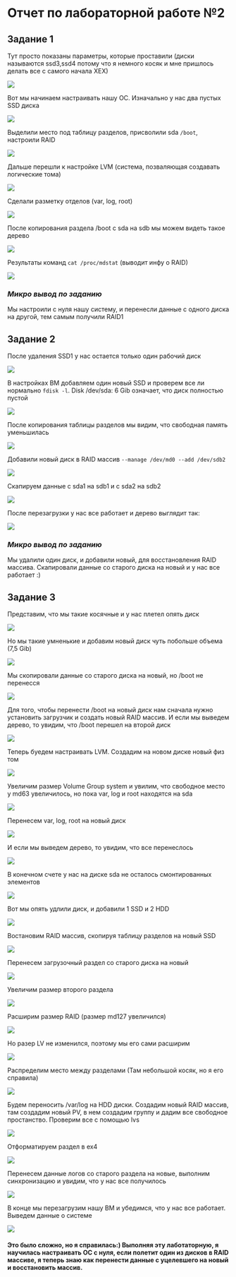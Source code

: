 # Отчет по лабораторной работе №2
## **Задание 1**
Тут просто показаны параметры, которые проставили (диски называются ssd3,ssd4 потому что я немного косяк и мне пришлось делать все с самого начала ХЕХ)

![](https://github.com/JuSmiJu/laba/blob/master/lab2/photo/1.jpg)

Вот мы начинаем настраивать нашу ОС. Изначально у нас два пустых SSD диска

![](https://github.com/JuSmiJu/laba/blob/master/lab2/photo/2.png)

Выделили место под таблицу разделов, присволили sda `/boot`, настроили RAID

![](https://github.com/JuSmiJu/laba/blob/master/lab2/photo/7.jpg)

Дальше перешли к настройке LVM (система, позваляющая создавать логические тома)

![](https://github.com/JuSmiJu/laba/blob/master/lab2/photo/3.png)

Сделали разметку отделов (var, log, root)

![](https://github.com/JuSmiJu/laba/blob/master/lab2/photo/8.jpg)

После копирования раздела /boot с sda на sdb мы можем видеть такое дерево

![](https://github.com/JuSmiJu/laba/blob/master/lab2/photo/5.png)

Результаты команд `cat /proc/mdstat` (выводит инфу о RAID)

![](https://github.com/JuSmiJu/laba/blob/master/lab2/photo/6.png)

### *Микро вывод по заданию*
Мы настроили с нуля нашу систему, и перенесли данные с одного диска на другой, тем самым получили RAID1

## **Задание 2**
После удаления SSD1 у нас остается только один рабочий диск

![](https://github.com/JuSmiJu/laba/blob/master/lab2/photo/9.jpg)

В настройках ВМ добавляем один новый SSD и проверем все ли нормально `fdisk -l`. Disk /dev/sda: 6 Gib означает, что диск полностью пустой

![](https://github.com/JuSmiJu/laba/blob/master/lab2/photo/10.jpg)

После копирования таблицы разделов мы видим, что свободная память уменьшилась 

![](https://github.com/JuSmiJu/laba/blob/master/lab2/photo/11.jpg)

Добавили новый диск в RAID массив `--manage /dev/md0 --add /dev/sdb2` 

![](https://github.com/JuSmiJu/laba/blob/master/lab2/photo/12.jpg)

Скапируем данные с sda1 на sdb1 и с sda2 на sdb2 

![](https://github.com/JuSmiJu/laba/blob/master/lab2/photo/13.jpg)

После перезагрузки у нас все работает и дерево выглядит так:

![](https://github.com/JuSmiJu/laba/blob/master/lab2/photo/14.jpg)

### *Микро вывод по заданию*
Мы удалили один диск, и добавили новый, для восстановления RAID массива. Скапировали данные со старого диска на новый и у нас все работает :)

## **Задание 3**
Представим, что мы такие косячные и у нас плетел опять диск

![](https://github.com/JuSmiJu/laba/blob/master/lab2/photo/15(3).jpg)

Но мы такие умненькие и добавим новый диск чуть побольше объема (7,5 Gib)

![](https://github.com/JuSmiJu/laba/blob/master/lab2/photo/16.jpg)

Мы скопировали данные со старого диска на новый, но /boot не перенесся

![](https://github.com/JuSmiJu/laba/blob/master/lab2/photo/17.jpg)

Для того, чтобы перенести /boot на новый диск нам сначала нужно установить загрузчик и создать новый RAID массив. И если мы выведем дерево, то увидим, что /boot перешел на второй диск

![](https://github.com/JuSmiJu/laba/blob/master/lab2/photo/18.jpg)

Теперь буедем настраивать LVM. Создадим на новом диске новый физ том

![](https://github.com/JuSmiJu/laba/blob/master/lab2/photo/19.jpg)

Увеличим размер Volume Group system и увилим, что свободное место у md63 увеличилось, но пока var, log и root находятся на sda

![](https://github.com/JuSmiJu/laba/blob/master/lab2/photo/20.jpg)

Перенесем var, log, root на новый диск 

![](https://github.com/JuSmiJu/laba/blob/master/lab2/photo/21.jpg)

И если мы выведем дерево, то увидим, что все перенеслось

![](https://github.com/JuSmiJu/laba/blob/master/lab2/photo/22.jpg)

В конечном счете у нас на диске sda не осталось смонтированных элементов

![](https://github.com/JuSmiJu/laba/blob/master/lab2/photo/23.jpg)

Вот мы опять удлили диск, и добавили 1 SSD и 2 HDD

![](https://github.com/JuSmiJu/laba/blob/master/lab2/photo/24.jpg)

 Востановим RAID массив, скопируя таблицу разделов на новый SSD
 
 ![](https://github.com/JuSmiJu/laba/blob/master/lab2/photo/25.jpg)
 
 Перенесем загрузочный раздел со старого диска на новый
 
 ![](https://github.com/JuSmiJu/laba/blob/master/lab2/photo/26.jpg)
 
 Увеличим размер второго раздела
 
 ![](https://github.com/JuSmiJu/laba/blob/master/lab2/photo/29.jpg)
 
 Расширим размер RAID (размер md127 увеличился)
 
 ![](https://github.com/JuSmiJu/laba/blob/master/lab2/photo/30.jpg)
 
 Но разер LV не изменился, поэтому мы его сами расширим
 
 ![](https://github.com/JuSmiJu/laba/blob/master/lab2/photo/31.jpg)
 
 Распределим место между разделами (Там небольшой косяк, но я его справила)
 
 ![](https://github.com/JuSmiJu/laba/blob/master/lab2/photo/32.jpg)
 
 Будем переносить /var/log на HDD диски. Создадим новый RAID массив, там создадим новый PV, в нем создадим группу и дадим все свободное простанство. Проверим все с помощью lvs
 
 ![](https://github.com/JuSmiJu/laba/blob/master/lab2/photo/33.jpg)
 
 Отформатируем раздел в ex4 
 
 ![](https://github.com/JuSmiJu/laba/blob/master/lab2/photo/34.jpg)
 
 Перенесем данные логов со старого раздела на новые, выполним синхронизацию и увидим, что у нас все получилось
 
 ![](https://github.com/JuSmiJu/laba/blob/master/lab2/photo/35.jpg)
 
 В конце мы перезагрузим нашу ВМ и убедимся, что у нас все работает. Выведем данные о системе
 
 ![](https://github.com/JuSmiJu/laba/blob/master/lab2/photo/36.jpg)
 
 #### Это было сложно, но я справилась:) Выполняя эту лаботаторную, я научилась настраивать ОС с нуля, если полетит один из дисков в RAID массиве, я теперь знаю как перенести данные с уцелевшего на новый и восстановить массив.
